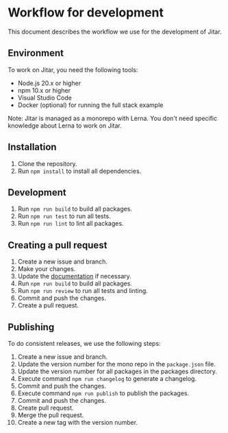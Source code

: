 # Workflow for development

This document describes the workflow we use for the development of Jitar.

## Environment

To work on Jitar, you need the following tools:

- Node.js 20.x or higher
- npm 10.x or higher
- Visual Studio Code
- Docker (optional) for running the full stack example

Note: Jitar is managed as a monorepo with Lerna. You don't need specific knowledge about Lerna to work on Jitar.

## Installation

1. Clone the repository.
1. Run `npm install` to install all dependencies.

## Development

1. Run `npm run build` to build all packages.
1. Run `npm run test` to run all tests.
1. Run `npm run lint` to lint all packages.

## Creating a pull request

1. Create a new issue and branch.
1. Make your changes.
1. Update the [documentation](./documentation/README.md) if necessary.
1. Run `npm run build` to build all packages.
1. Run `npm run review` to run all tests and linting.
1. Commit and push the changes.
1. Create a pull request.

## Publishing

To do consistent releases, we use the following steps:

1. Create a new issue and branch.
1. Update the version number for the mono repo in the `package.json` file.
1. Update the version number for all packages in the packages directory.
1. Execute command `npm run changelog` to generate a changelog.
1. Commit and push the changes.
1. Execute command `npm run publish` to publish the packages.
1. Commit and push the changes.
1. Create pull request.
1. Merge the pull request.
1. Create a new tag with the version number.
